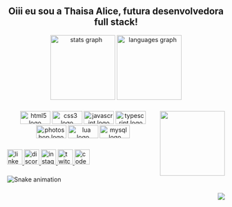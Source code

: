 <h2 align="center">Oiii eu sou a Thaisa Alice, futura desenvolvedora full stack!</h2>


<div align="center">
  <img src="https://github-readme-stats.vercel.app/api?hide_title=false&hide_rank=false&show_icons=true&include_all_commits=true&count_private=true&disable_animations=false&theme=panda&locale=pt-br&hide_border=true&username=warmercolor" height="150" alt="stats graph"  />
  <img src="https://github-readme-stats.vercel.app/api/top-langs?locale=pt-br&hide_title=false&layout=compact&card_width=320&langs_count=5&theme=panda&hide_border=true&username=warmercolor" height="150" alt="languages graph"  />
</div>

###

<img align="right" height="150" src="https://img.freepik.com/vetores-gratis/ilustracao-colorida-de-garota-com-cabelo-azul-em-fundo-rosa-com-brilhos_383380-86.jpg?w=2000"  />

###

<div align="center">
  <img src="https://cdn.jsdelivr.net/gh/devicons/devicon/icons/html5/html5-original.svg" height="30" width="70" alt="html5 logo"  />
  <img src="https://cdn.jsdelivr.net/gh/devicons/devicon/icons/css3/css3-original.svg" height="30" width="70" alt="css3 logo"  />
  <img src="https://cdn.jsdelivr.net/gh/devicons/devicon/icons/javascript/javascript-original.svg" height="30" width="70" alt="javascript logo"  />
  <img src="https://cdn.jsdelivr.net/gh/devicons/devicon/icons/typescript/typescript-plain.svg" height="30" width="70" alt="typescript logo"  />
  <img src="https://cdn.jsdelivr.net/gh/devicons/devicon/icons/photoshop/photoshop-plain.svg" height="30" width="70" alt="photoshop logo"  />
  <img src="https://cdn.jsdelivr.net/gh/devicons/devicon/icons/lua/lua-original.svg" height="30" width="70" alt="lua logo"  />
  <img src="https://cdn.jsdelivr.net/gh/devicons/devicon/icons/mysql/mysql-original.svg" height="30" width="70" alt="mysql logo"  />
</div>

###

<div align="left">
  <a href="https://www.linkedin.com/in/thaisa-alice/" target="_blank">
    <img src="https://img.shields.io/static/v1?message=LinkedIn&logo=linkedin&label=&color=0077B5&logoColor=white&labelColor=&style=for-the-badge" height="35" alt="linkedin logo"  />
  </a>
  <a href="https://discord.gg/gWarxTEYqB" target="_blank">
    <img src="https://img.shields.io/static/v1?message=Discord&logo=discord&label=&color=7289DA&logoColor=white&labelColor=&style=for-the-badge" height="35" alt="discord logo"  />
  </a>
  <a href="https://www.instagram.com/alicebluepiercer/" target="_blank">
    <img src="https://img.shields.io/static/v1?message=Instagram&logo=instagram&label=&color=E4405F&logoColor=white&labelColor=&style=for-the-badge" height="35" alt="instagram logo"  />
  </a>
  <a href="https://www.twitch.tv/warmercolor" target="_blank">
    <img src="https://img.shields.io/static/v1?message=Twitch&logo=twitch&label=&color=9146FF&logoColor=white&labelColor=&style=for-the-badge" height="35" alt="twitch logo"  />
  </a>
  <a href="https://codepen.io/warm3rcolor" target="_blank">
    <img src="https://img.shields.io/static/v1?message=Codepen&logo=codepen&label=&color=000000&logoColor=white&labelColor=&style=for-the-badge" height="35" alt="codepen logo"  />
  </a>
</div>

###

<img href="https://raw.githubusercontent.com/warmercolor/warmercolor/blob/output/snake.svg" alt="Snake animation" />

###

<img align="right" src="https://visitor-badge.laobi.icu/badge?page_id=warmercolor.warmercolor&left_color=deeppink&right_color=darkblue"  />

###
